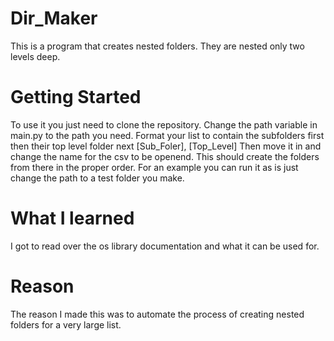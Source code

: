 # Dir_Maker
This is a program that creates nested folders. They are nested only two levels deep.

# Getting Started
To use it you just need to clone the repository.
Change the path variable in main.py to the path you need.
Format your list to contain the subfolders first then their top level folder next    [Sub_Foler], [Top_Level]
Then move it in and change the name for the csv to be openend. 
This should create the folders from there in the proper order.
For an example you can run it as is just change the path to a test folder you make.

# What I learned
I got to read over the os library documentation and what it can be used for.

# Reason
The reason I made this was to automate the process of creating nested folders for a very large list.
